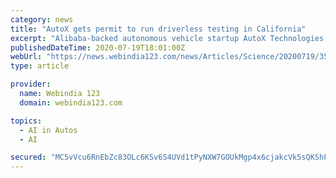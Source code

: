 ```yaml
---
category: news
title: "AutoX gets permit to run driverless testing in California"
excerpt: "Alibaba-backed autonomous vehicle startup AutoX Technologies has become only the third company to receive permission to conduct driverless ... the world with Artificial Intelligence (AI) drivers ..."
publishedDateTime: 2020-07-19T18:01:00Z
webUrl: "https://news.webindia123.com/news/Articles/Science/20200719/3595133.html"
type: article

provider:
  name: Webindia 123
  domain: webindia123.com

topics:
  - AI in Autos
  - AI

secured: "MC5vVcu6RnEbZc83OLc6KSv6S4UVd1tPyNXW7GOUkMgp4x6cjakcVk5sQKShF9oOZDOcw4d01r9vX+9QCaXliS6SmxXgIvr3t5tZMTVCYcHqfe1qHq6TBtFCHv0Oup12+rLaDdHdx91dhBFZeYoxkSLYQP4kvfSVV/t39wFu+6CJUdXqRrj4FuMsCfHARqHnZ0ylpxipBge7H4f6VR3aHfsA+C8tbm4P4RGJXGl78J20+rQhKJMkEoszOTUyFjNCY4eLasLQ1o2D5HI5WZPHJ6iyl/cEfbRokDpxYMSaENavlyYMxHtLIE07UQZazc6p33wCwwxf2avFtrQqRmfvdw==;4uBBK/gpf5LD6mNbMQqMhw=="
---
```


